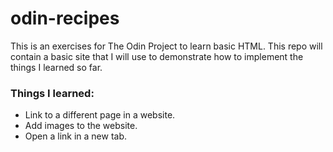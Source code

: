 # odin-recipes
This is an exercises for The Odin Project to learn basic HTML. This repo will contain a basic site that I will use to demonstrate how to implement the things I learned so far.

### Things I learned:

- Link to a different page in a website.
- Add images to the website.
- Open a link in a new tab.
